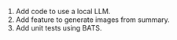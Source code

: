 1. Add code to use a local LLM.
2. Add feature to generate images from summary.
3. Add unit tests using BATS.
